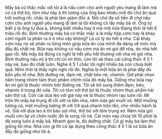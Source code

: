 Mấy bà cứ thắc mắc với tôi á là nấu cơm cho anh người yêu mang đi làm mà có cả thịt bò, tôm như này á thì lương của ổng bao nhiêu mới đủ chứ ăn quá trời sướng rồi, chắc là phải làm giám đốc á. Nói chứ đa số tiền đi chợ nấu cơm cho anh người yêu mang đi làm là tôi không có lấy mấy bà ơi. Ổng tự biết ý là ổng tự đưa à, không biết nhiều hay ít mà mới nửa tháng thôi là hết 6 triệu rồi đó. Bình thường mấy bà có thắc mắc á là mấy hộp cơm hay là khay cơm người ta phân ra ô ô như vậy không? Là có lý do hết á nha. Cái khay cơm này nó sẽ phân ra từng món giúp bữa ăn của mình đa dạng về món mà đầy đủ chất nè. Bữa nay không có nấu cơm mà ăn mì gói đỡ nha, do nhà hết gạo rồi. Mà mấy bà đừng có nghĩ là hết yêu hết thương với cha mì gói nha. Bình thường nấu mì á thì chỉ có mì thôi, còn tôi sẽ theo cái công thức 4 5 1 này nè, bao đủ chất luôn. Nghe 4 5 1 chắc tôi nghĩ nhiều bà còn chưa biết quá. Nhìn thôi là thấy nghi nghi rồi đó. Nghĩa là một bữa ăn là phải đầy đủ bốn yếu tố nha. Bột đường nè, đạm nè, chất béo nè, vitamin. Giờ phải chọn năm trong nhóm tám thực phẩm chính nữa đó mấy bà. Giống như bữa nay ăn mì gói là thuộc nhóm bột đường nè. Tôi sẽ bổ sung thêm đạm, béo, vitamin ở trong đó nữa. Tôi có tôm với thịt bò là thuộc nhóm thực phẩm hải sản thịt cá. Còn cái dưa leo với giá này nè là thuộc nhóm rau luôn rồi. Mì trộn thì mấy bà trụng đi rồi vớt ra liền nha, nêm nửa gói muối vô. Một muỗng tương cà, một muỗng tương ớt với 1/4 quả chanh trộn lên, cho nhiều hành lá vô. Giá với dưa leo á thì bào sợi nhỏ, thịt bò với tôm trụng sơ. Nêm nửa gói muối còn lại vô chén nước đó là xong rồi nè. Cái món này chưa tới 10 phút là đã xong luôn á mấy bà. Nhanh gọn lẹ, đủ dưỡng chất. Có gì mấy bà làm thử giống tôi nha. Nhà còn gì thì cứ áp dụng theo công thức 4 5 1 là có bữa ăn đầy đủ giống như tôi à.